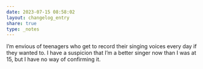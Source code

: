 ```yaml
---
date: 2023-07-15 08:58:02
layout: changelog_entry
share: true
type: _notes
---
```

I’m envious of teenagers who get to record their singing voices every day if they wanted to. I have a suspicion that I’m a better singer now than I was at 15, but I have no way of confirming it. 
